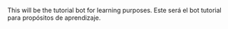 This will be the tutorial bot for learning purposes.
Este será el bot tutorial para propósitos de aprendizaje.
